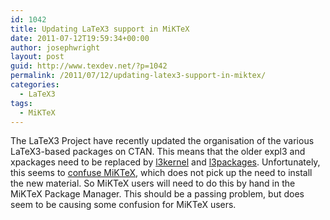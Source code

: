 ```yaml
---
id: 1042
title: Updating LaTeX3 support in MiKTeX
date: 2011-07-12T19:59:34+00:00
author: josephwright
layout: post
guid: http://www.texdev.net/?p=1042
permalink: /2011/07/12/updating-latex3-support-in-miktex/
categories:
  - LaTeX3
tags:
  - MiKTeX
---
```

The LaTeX3 Project have recently updated the organisation of the various LaTeX3-based packages on CTAN. This means that the older expl3 and xpackages need to be replaced by <a href="http://ctan.org/pkg/l3kernel">l3kernel</a> and <a href="http://ctan.org/pkg/l3packages">l3packages</a>. Unfortunately, this seems to <a href="http://www.latex-community.org/forum/viewtopic.php?f=9&amp;t=14110">confuse MiKTeX</a>, which does not pick up the need to install the new material. So MiKTeX users will need to do this by hand in the MiKTeX Package Manager. This should be a passing problem, but does seem to be causing some confusion for MiKTeX users.